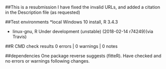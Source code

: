 
##This is a resubmission
I have fixed the invalid URLs, and added a citation in the 
Description file (as requested)


##Test environments
*local Windows 10 install, R 3.4.3
* linux-gnu, R Under development (unstable) (2018-02-14 r74249)(via Travis)
 
##R CMD check results
0 errors | 0 warnings | 0 notes

##dependencies
One package reverse suggests (fitteR). Have checked
and no errors or warnings following changes. 
